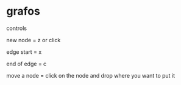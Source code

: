 # grafos

controls 

new node = z or click

edge start = x

end of edge = c

move a node = click on the node and drop where you want to put it

